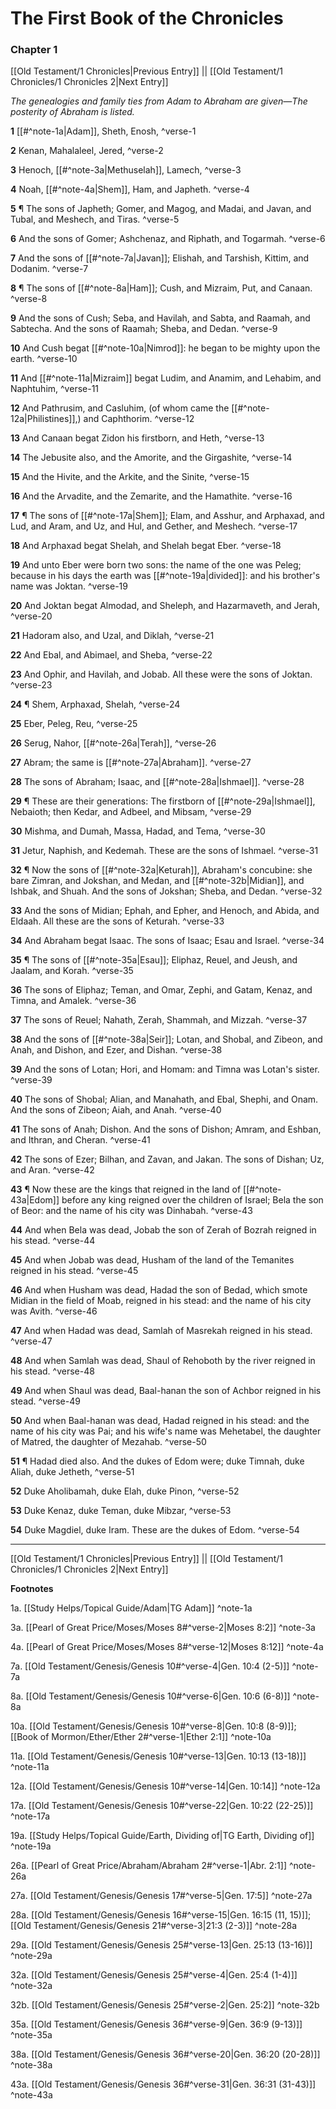 # The First Book of the Chronicles

### Chapter 1

[[Old Testament/1 Chronicles|Previous Entry]]  ||  [[Old Testament/1 Chronicles/1 Chronicles 2|Next Entry]]

*The genealogies and family ties from Adam to Abraham are given—The posterity of Abraham is listed.*

**1**  [[#^note-1a|Adam]], Sheth, Enosh, ^verse-1

**2**  Kenan, Mahalaleel, Jered, ^verse-2

**3**  Henoch, [[#^note-3a|Methuselah]], Lamech, ^verse-3

**4**  Noah, [[#^note-4a|Shem]], Ham, and Japheth. ^verse-4

**5**  ¶ The sons of Japheth; Gomer, and Magog, and Madai, and Javan, and Tubal, and Meshech, and Tiras. ^verse-5

**6**  And the sons of Gomer; Ashchenaz, and Riphath, and Togarmah. ^verse-6

**7**  And the sons of [[#^note-7a|Javan]]; Elishah, and Tarshish, Kittim, and Dodanim. ^verse-7

**8**  ¶ The sons of [[#^note-8a|Ham]]; Cush, and Mizraim, Put, and Canaan. ^verse-8

**9**  And the sons of Cush; Seba, and Havilah, and Sabta, and Raamah, and Sabtecha. And the sons of Raamah; Sheba, and Dedan. ^verse-9

**10**  And Cush begat [[#^note-10a|Nimrod]]: he began to be mighty upon the earth. ^verse-10

**11**  And [[#^note-11a|Mizraim]] begat Ludim, and Anamim, and Lehabim, and Naphtuhim, ^verse-11

**12**  And Pathrusim, and Casluhim, (of whom came the [[#^note-12a|Philistines]],) and Caphthorim. ^verse-12

**13**  And Canaan begat Zidon his firstborn, and Heth, ^verse-13

**14**  The Jebusite also, and the Amorite, and the Girgashite, ^verse-14

**15**  And the Hivite, and the Arkite, and the Sinite, ^verse-15

**16**  And the Arvadite, and the Zemarite, and the Hamathite. ^verse-16

**17**  ¶ The sons of [[#^note-17a|Shem]]; Elam, and Asshur, and Arphaxad, and Lud, and Aram, and Uz, and Hul, and Gether, and Meshech. ^verse-17

**18**  And Arphaxad begat Shelah, and Shelah begat Eber. ^verse-18

**19**  And unto Eber were born two sons: the name of the one was Peleg; because in his days the earth was [[#^note-19a|divided]]: and his brother's name was Joktan. ^verse-19

**20**  And Joktan begat Almodad, and Sheleph, and Hazarmaveth, and Jerah, ^verse-20

**21**  Hadoram also, and Uzal, and Diklah, ^verse-21

**22**  And Ebal, and Abimael, and Sheba, ^verse-22

**23**  And Ophir, and Havilah, and Jobab. All these were the sons of Joktan. ^verse-23

**24**  ¶ Shem, Arphaxad, Shelah, ^verse-24

**25**  Eber, Peleg, Reu, ^verse-25

**26**  Serug, Nahor, [[#^note-26a|Terah]], ^verse-26

**27**  Abram; the same is [[#^note-27a|Abraham]]. ^verse-27

**28**  The sons of Abraham; Isaac, and [[#^note-28a|Ishmael]]. ^verse-28

**29**  ¶ These are their generations: The firstborn of [[#^note-29a|Ishmael]], Nebaioth; then Kedar, and Adbeel, and Mibsam, ^verse-29

**30**  Mishma, and Dumah, Massa, Hadad, and Tema, ^verse-30

**31**  Jetur, Naphish, and Kedemah. These are the sons of Ishmael. ^verse-31

**32**  ¶ Now the sons of [[#^note-32a|Keturah]], Abraham's concubine: she bare Zimran, and Jokshan, and Medan, and [[#^note-32b|Midian]], and Ishbak, and Shuah. And the sons of Jokshan; Sheba, and Dedan. ^verse-32

**33**  And the sons of Midian; Ephah, and Epher, and Henoch, and Abida, and Eldaah. All these are the sons of Keturah. ^verse-33

**34**  And Abraham begat Isaac. The sons of Isaac; Esau and Israel. ^verse-34

**35**  ¶ The sons of [[#^note-35a|Esau]]; Eliphaz, Reuel, and Jeush, and Jaalam, and Korah. ^verse-35

**36**  The sons of Eliphaz; Teman, and Omar, Zephi, and Gatam, Kenaz, and Timna, and Amalek. ^verse-36

**37**  The sons of Reuel; Nahath, Zerah, Shammah, and Mizzah. ^verse-37

**38**  And the sons of [[#^note-38a|Seir]]; Lotan, and Shobal, and Zibeon, and Anah, and Dishon, and Ezer, and Dishan. ^verse-38

**39**  And the sons of Lotan; Hori, and Homam: and Timna was Lotan's sister. ^verse-39

**40**  The sons of Shobal; Alian, and Manahath, and Ebal, Shephi, and Onam. And the sons of Zibeon; Aiah, and Anah. ^verse-40

**41**  The sons of Anah; Dishon. And the sons of Dishon; Amram, and Eshban, and Ithran, and Cheran. ^verse-41

**42**  The sons of Ezer; Bilhan, and Zavan, and Jakan. The sons of Dishan; Uz, and Aran. ^verse-42

**43**  ¶ Now these are the kings that reigned in the land of [[#^note-43a|Edom]] before any king reigned over the children of Israel; Bela the son of Beor: and the name of his city was Dinhabah. ^verse-43

**44**  And when Bela was dead, Jobab the son of Zerah of Bozrah reigned in his stead. ^verse-44

**45**  And when Jobab was dead, Husham of the land of the Temanites reigned in his stead. ^verse-45

**46**  And when Husham was dead, Hadad the son of Bedad, which smote Midian in the field of Moab, reigned in his stead: and the name of his city was Avith. ^verse-46

**47**  And when Hadad was dead, Samlah of Masrekah reigned in his stead. ^verse-47

**48**  And when Samlah was dead, Shaul of Rehoboth by the river reigned in his stead. ^verse-48

**49**  And when Shaul was dead, Baal-hanan the son of Achbor reigned in his stead. ^verse-49

**50**  And when Baal-hanan was dead, Hadad reigned in his stead: and the name of his city was Pai; and his wife's name was Mehetabel, the daughter of Matred, the daughter of Mezahab. ^verse-50

**51**  ¶ Hadad died also. And the dukes of Edom were; duke Timnah, duke Aliah, duke Jetheth, ^verse-51

**52**  Duke Aholibamah, duke Elah, duke Pinon, ^verse-52

**53**  Duke Kenaz, duke Teman, duke Mibzar, ^verse-53

**54**  Duke Magdiel, duke Iram. These are the dukes of Edom. ^verse-54


---
[[Old Testament/1 Chronicles|Previous Entry]]  ||  [[Old Testament/1 Chronicles/1 Chronicles 2|Next Entry]]


**Footnotes**


1a. [[Study Helps/Topical Guide/Adam|TG Adam]] ^note-1a

3a. [[Pearl of Great Price/Moses/Moses 8#^verse-2|Moses 8:2]] ^note-3a

4a. [[Pearl of Great Price/Moses/Moses 8#^verse-12|Moses 8:12]] ^note-4a

7a. [[Old Testament/Genesis/Genesis 10#^verse-4|Gen. 10:4 (2-5)]] ^note-7a

8a. [[Old Testament/Genesis/Genesis 10#^verse-6|Gen. 10:6 (6-8)]] ^note-8a

10a. [[Old Testament/Genesis/Genesis 10#^verse-8|Gen. 10:8 (8-9)]]; [[Book of Mormon/Ether/Ether 2#^verse-1|Ether 2:1]] ^note-10a

11a. [[Old Testament/Genesis/Genesis 10#^verse-13|Gen. 10:13 (13-18)]] ^note-11a

12a. [[Old Testament/Genesis/Genesis 10#^verse-14|Gen. 10:14]] ^note-12a

17a. [[Old Testament/Genesis/Genesis 10#^verse-22|Gen. 10:22 (22-25)]] ^note-17a

19a. [[Study Helps/Topical Guide/Earth, Dividing of|TG Earth, Dividing of]] ^note-19a

26a. [[Pearl of Great Price/Abraham/Abraham 2#^verse-1|Abr. 2:1]] ^note-26a

27a. [[Old Testament/Genesis/Genesis 17#^verse-5|Gen. 17:5]] ^note-27a

28a. [[Old Testament/Genesis/Genesis 16#^verse-15|Gen. 16:15 (11, 15)]]; [[Old Testament/Genesis/Genesis 21#^verse-3|21:3 (2-3)]] ^note-28a

29a. [[Old Testament/Genesis/Genesis 25#^verse-13|Gen. 25:13 (13-16)]] ^note-29a

32a. [[Old Testament/Genesis/Genesis 25#^verse-4|Gen. 25:4 (1-4)]] ^note-32a

32b. [[Old Testament/Genesis/Genesis 25#^verse-2|Gen. 25:2]] ^note-32b

35a. [[Old Testament/Genesis/Genesis 36#^verse-9|Gen. 36:9 (9-13)]] ^note-35a

38a. [[Old Testament/Genesis/Genesis 36#^verse-20|Gen. 36:20 (20-28)]] ^note-38a

43a. [[Old Testament/Genesis/Genesis 36#^verse-31|Gen. 36:31 (31-43)]] ^note-43a